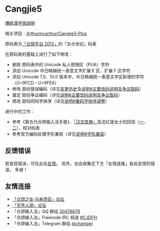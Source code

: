 # Cangjie5

[傳統漢字版說明](https://github.com/Jackchows/Cangjie5/blob/master/README.md)

相关项目：[Arthurmcarthur/Cangjie3-Plus](https://github.com/Arthurmcarthur/Cangjie3-Plus)

原码表为[「仓颉平台 2012」](http://www.chinesecj.com/forum/viewthread.php?tid=2596)的「五仓世纪」码表

在原码表的基础上进行了如下修改：
- 删除 原码表中的 Unicode 私人使用区（PUA）字符
- 添加 Unicode 中日韩越统一表意文字扩展 E 区、扩展 F 区字符
- 添加 Unicode 7.0、10.0 版本中，中日韩越统一表意文字区新增的字符（U+9FCD - U+9FEA）
- 修改 部份错误编码（详见[变更历史](https://github.com/Jackchows/Cangjie5/blob/master/change_details.log)及[说明#主要改码说明及争议取码](https://github.com/Jackchows/Cangjie5/blob/master/change_summary.md#主要改碼說明及爭議取碼)）
- 厘定 部份争议编码（详见[说明#主要改码说明及争议取码](https://github.com/Jackchows/Cangjie5/blob/master/change_summary.md#主要改碼說明及爭議取碼)）
- 修改 部份同码字排序（详见[说明#重码字排序调整](https://github.com/Jackchows/Cangjie5/blob/master/change_summary.md#重碼字排序調整)）

进行中的工作：
- 参考《第五代仓颉输入法手册》、[「汉文库典」](http://hanculture.com/dic/index.php)及沈红莲女士的回信（[一](http://ejsoon.win/phpbb/viewtopic.php?f=3&t=789)、[二](http://ejsoon.win/phpbb/viewtopic.php?f=3&t=793)），校对码表
- 参考官方编码处理字形兼容（详见[说明#字形兼容](https://github.com/Jackchows/Cangjie5/blob/master/change_summary.md#字形兼容)）

## 反馈错误

若发现错误，可在此处[反馈](https://github.com/Jackchows/Cangjie5/issues/new)。
另外，也会收集在下方「友情连接」各处反馈的错误。
多谢！

## 友情连接
- [「仓颉之友·马来西亚」论坛](http://www.chinesecj.com/forum/forum.php)
- [「天苍人颉」论坛](http://ejsoon.win/phpbb/)
- 「仓颉输入法」QQ 群组 [30476878](https://jq.qq.com/?_wv=1027&k=5W3qETZ)
- 「仓颉输入法」Freenode IRC 频道 [#CJDFH](https://webchat.freenode.net/?channels=%23CJDFH)
- 「仓颉输入法」Telegram 群组 [@changjei](https://t.me/changjei)
